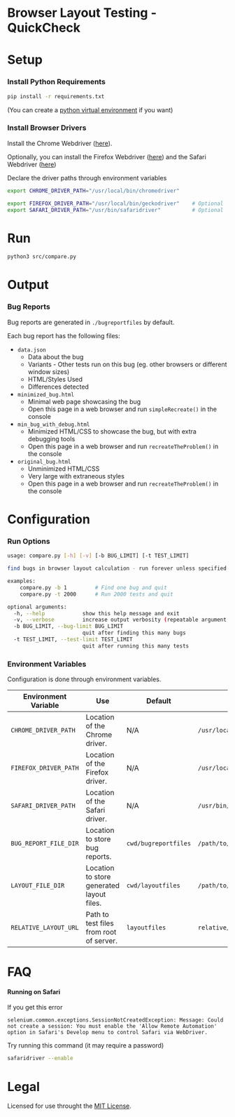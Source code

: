 # Browser Layout Testing - QuickCheck


# Setup

### Install Python Requirements
```bash
pip install -r requirements.txt
```
(You can create a [python virtual environment](https://docs.python.org/3/tutorial/venv.html) if you want)

### Install Browser Drivers
Install the Chrome Webdriver ([here](https://chromedriver.chromium.org/getting-started)).

Optionally, you can install the Firefox Webdriver ([here](https://github.com/mozilla/geckodriver/releases)) and the Safari Webdriver ([here](https://webkit.org/blog/6900/webdriver-support-in-safari-10/))

Declare the driver paths through environment variables
```bash
export CHROME_DRIVER_PATH="/usr/local/bin/chromedriver"

export FIREFOX_DRIVER_PATH="/usr/local/bin/geckodriver"    # Optional
export SAFARI_DRIVER_PATH="/usr/bin/safaridriver"          # Optional
```


# Run

```bash
python3 src/compare.py
```

# Output

### Bug Reports

Bug reports are generated in `./bugreportfiles` by default.

Each bug report has the following files:
- `data.json`
    - Data about the bug
    - Variants - Other tests run on this bug (eg. other browsers or different window sizes)
    - HTML/Styles Used
    - Differences detected
- `minimized_bug.html` 
    - Minimal web page showcasing the bug
    - Open this page in a web browser and run `simpleRecreate()` in the console
- `min_bug_with_debug.html` 
    - Minimized HTML/CSS to showcase the bug, but with extra debugging tools
    - Open this page in a web browser and run `recreateTheProblem()` in the console
- `original_bug.html` 
    - Unminimized HTML/CSS 
    - Very large with extraneous styles
    - Open this page in a web browser and run `recreateTheProblem()` in the console

# Configuration

### Run Options

```bash
usage: compare.py [-h] [-v] [-b BUG_LIMIT] [-t TEST_LIMIT]

find bugs in browser layout calculation - run forever unless specified otherwise

examples: 
    compare.py -b 1         # Find one bug and quit 
    compare.py -t 2000      # Run 2000 tests and quit

optional arguments:
  -h, --help            show this help message and exit
  -v, --verbose         increase output verbosity (repeatable argument -v, -vv, -vvv, -vvvv)
  -b BUG_LIMIT, --bug-limit BUG_LIMIT
                        quit after finding this many bugs
  -t TEST_LIMIT, --test-limit TEST_LIMIT
                        quit after running this many tests
```

### Environment Variables

Configuration is done through environment variables.

| Environment Variable | Use | Default | Example |
|----------------------|-----|---------| ------- |
| `CHROME_DRIVER_PATH`    | Location of the Chrome driver. | N/A | `/usr/local/bin/chromedriver` |
| `FIREFOX_DRIVER_PATH`    | Location of the Firefox driver. | N/A | `/usr/local/bin/geckodriver` |
| `SAFARI_DRIVER_PATH`    | Location of the Safari driver. | N/A | `/usr/bin/safaridriver` |
| `BUG_REPORT_FILE_DIR` | Location to store bug reports. | `cwd/bugreportfiles` | `/path/to/bug/reports` |
| `LAYOUT_FILE_DIR`    | Location to store generated layout files. | `cwd/layoutfiles` | `/path/to/layout/dir` |
| `RELATIVE_LAYOUT_URL` | Path to test files from root of server. | `layoutfiles` | `relative/path` |


# FAQ


#### Running on Safari
If you get this error
```
selenium.common.exceptions.SessionNotCreatedException: Message: Could not create a session: You must enable the 'Allow Remote Automation' option in Safari's Develop menu to control Safari via WebDriver.
```

Try running this command (it may require a password)
```bash
safaridriver --enable
```


# Legal

Licensed for use throught the [MIT License](MIT-LICENSE).
